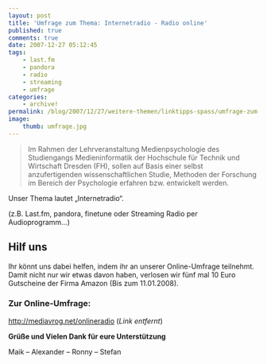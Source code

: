 ```yaml
---
layout: post
title: 'Umfrage zum Thema: Internetradio - Radio online'
published: true
comments: true
date: 2007-12-27 05:12:45
tags:
    - last.fm
    - pandora
    - radio
    - streaming
    - umfrage
categories:
    - archive!
permalink: /blog/2007/12/27/weitere-themen/linktipps-spass/umfrage-zum-thema-internetradio-radio-online
image:
    thumb: umfrage.jpg
---
```

> Im Rahmen der Lehrveranstaltung Medienpsychologie des Studiengangs
> Medieninformatik der Hochschule für Technik und Wirtschaft Dresden (FH),
> sollen auf Basis einer selbst anzufertigenden wissenschaftlichen Studie,
> Methoden der Forschung im Bereich der Psychologie erfahren bzw. entwickelt werden.

Unser Thema lautet &#8222;Internetradio&#8220;.
  
(z.B. Last.fm, pandora, finetune oder Streaming Radio per Audioprogramm&#8230;)

## Hilf uns

Ihr könnt uns dabei helfen, indem ihr an unserer Online-Umfrage teilnehmt.
Damit nicht nur wir etwas davon haben, verlosen wir fünf mal 10 Euro
Gutscheine der Firma Amazon (Bis zum 11.01.2008).

### Zur Online-Umfrage:

http://mediavrog.net/onlineradio (_Link entfernt_)

**Grüße und Vielen Dank für eure Unterstützung**
  
Maik &#8211; Alexander &#8211; Ronny &#8211; Stefan